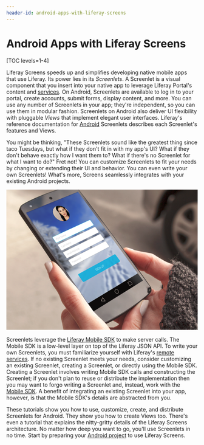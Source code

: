 ```yaml
---
header-id: android-apps-with-liferay-screens
---
```


# Android Apps with Liferay Screens

[TOC levels=1-4]

Liferay Screens speeds up and simplifies developing native mobile apps that use
Liferay. Its power lies in its *Screenlets*. A Screenlet is a visual component
that you insert into your native app to leverage Liferay Portal's content and
[services](/docs/7-0/tutorials/-/knowledge_base/t/invoking-remote-services). On
Android, Screenlets are available to log in to your portal, create accounts, 
submit forms, display content, and more. You can use any number of Screenlets in 
your app; they're independent, so you can use them in modular fashion. 
Screenlets on Android also deliver UI flexibility with pluggable *Views* that 
implement elegant user interfaces. Liferay's reference documentation for
[Android](/docs/7-0/reference/-/knowledge_base/r/screenlets-in-liferay-screens-for-android) 
Screenlets describes each Screenlet's features and Views. 

You might be thinking, "These Screenlets sound like the greatest thing since
taco Tuesdays, but what if they don't fit in with my app's UI? What if they
don't behave exactly how I want them to? What if there's no Screenlet for what I
want to do?" Fret not! You can customize Screenlets to fit your needs by
changing or extending their UI and behavior. You can even write your own
Screenlets! What's more, Screens seamlessly integrates with your existing 
Android projects. 

![Figure 1: Here's an app that uses a Liferay Screens Sign Up Screenlet.](../../../images/screens-android-intro.png)

Screenlets leverage the
[Liferay Mobile SDK](https://www.liferay.com/community/liferay-projects/liferay-mobile-sdk/overview)
to make server calls. The Mobile SDK is a low-level layer on top of the Liferay
JSON API. To write your own Screenlets, you must familiarize yourself with
Liferay's
[remote services](/docs/7-0/tutorials/-/knowledge_base/t/invoking-remote-services).
If no existing Screenlet meets your needs, consider customizing an existing
Screenlet, creating a Screenlet, or directly using the Mobile SDK. Creating a
Screenlet involves writing Mobile SDK calls and constructing the Screenlet; if
you don't plan to reuse or distribute the implementation then you may want to
forgo writing a Screenlet and, instead, work with the
[Mobile SDK](/docs/7-0/tutorials/-/knowledge_base/t/mobile-sdk). A benefit of
integrating an existing Screenlet into your app, however, is that the Mobile
SDK's details are abstracted from you. 

These tutorials show you how to use, customize, create, and distribute
Screenlets for Android. They show you how to create Views too. There's even a 
tutorial that explains the nitty-gritty details of the Liferay Screens 
architecture. No matter how deep you want to go, you'll use Screenlets in no 
time. Start by preparing your
[Android project](/docs/7-0/tutorials/-/knowledge_base/t/preparing-android-projects-for-liferay-screens)
to use Liferay Screens. 
